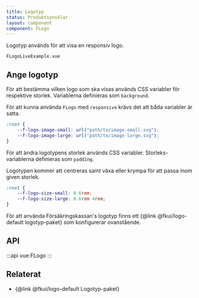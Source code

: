 ```yaml
---
title: Logotyp
status: Produktionsklar
layout: component
component: FLogo
---
```


Logotyp används för att visa en responsiv logo.

```import live-example
FLogoLiveExample.vue
```

## Ange logotyp

För att bestämma vilken logo som ska visas används CSS variabler för respektive storlek.
Variablerna definieras som `background`.

För att kunna använda `FLogo` med `responsive` krävs det att båda variabler är satta.

```css
:root {
    --f-logo-image-small: url("path/to/image-small.svg");
    --f-logo-image-large: url("path/to/image-large.svg");
}
```

För att ändra logotypens storlek används CSS variabler.
Storleks-variablerna definieras som `padding`.

Logotypen kommer att centreras samt växa eller krympa för att passa inom given storlek.

```css
:root {
    --f-logo-size-small: 0.6rem;
    --f-logo-size-large: 0.6rem 4rem;
}
```

För att använda Försäkringskassan's logotyp finns ett {@link @fkui/logo-default logotyp-paket} som konfigurerar ovanstående.

## API

:::api
vue:FLogo
:::

## Relaterat

- {@link @fkui/logo-default Logotyp-paket}
